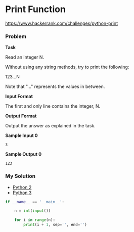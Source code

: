 # Print Function

https://www.hackerrank.com/challenges/python-print

### Problem

**Task** 

Read an integer N.

Without using any string methods, try to print the following:

123...N

Note that "..." represents the values in between.

**Input Format**

The first and only line contains the integer, N.

**Output Format**

Output the answer as explained in the task.

**Sample Input 0**

```
3
```

**Sample Output 0**

```
123
```

### My Solution

- [Python 2](python2.py)
- [Python 3](python3.py)
```python
if __name__ == '__main__':

    n = int(input())

    for i in range(n):
        print(i + 1, sep='', end='')
````